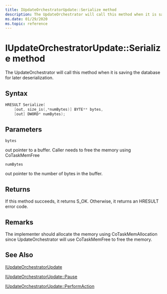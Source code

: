 ```yaml
---
title: IUpdateOrchestratorUpdate::Serialize method
description: The UpdateOrchestrator will call this method when it is saving the database for later deserialization.
ms.date: 01/29/2020
ms.topic: reference
---
```


# IUpdateOrchestratorUpdate::Serialize method

The UpdateOrchestrator will call this method when it is saving the database for later deserialization.


## Syntax
```cpp
HRESULT Serialize(
    [out, size_is(,*numBytes)] BYTE** bytes, 
    [out] DWORD* numBytes);
```

## Parameters

`bytes`

out pointer to a buffer. Caller needs to free the memory using CoTaskMemFree

`numBytes`

out pointer to the number of bytes in the buffer.

## Returns
If this method succeeds, it returns S_OK. Otherwise, it returns an HRESULT error code.

## Remarks

The implementer should allocate the memory using CoTaskMemAllocation since UpdateOrchestrator will use CoTaskMemFree to free the memory.

## See Also

[IUpdateOrchestratorUpdate](iupdateorchestratorupdate.md)

[IUpdateOrchestratorUpdate::Pause](iupdateorchestratorupdate-pause.md)

[IUpdateOrchestratorUpdate::PerformAction](iupdateorchestratorupdate-performaction.md)